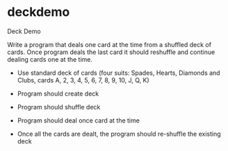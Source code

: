 # deckdemo
Deck Demo

Write a program that deals one card at the time from a shuffled deck of cards. Once program deals the last card it should reshuffle and continue dealing cards one at the time.

* Use standard deck of cards (four suits: Spades, Hearts, Diamonds and Clubs, cards A, 2, 3, 4, 5, 6, 7,  8, 9, 10, J, Q, K)

* Program should create deck

* Program should shuffle deck

* Program should deal once card at the time

* Once all the cards are dealt, the program should re-shuffle the existing deck
